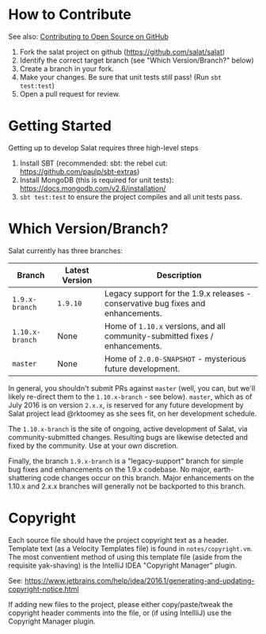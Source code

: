 # How to Contribute

See also: [Contributing to Open Source on GitHub](https://guides.github.com/activities/contributing-to-open-source/)

1. Fork the salat project on github (https://github.com/salat/salat)
2. Identify the correct target branch (see "Which Version/Branch?" below)
3. Create a branch in your fork.
4. Make your changes. Be sure that unit tests still pass! (Run `sbt test:test`)
5. Open a pull request for review. 

# Getting Started 

Getting up to develop Salat requires three high-level steps

1. Install SBT (recommended: sbt: the rebel cut: https://github.com/paulp/sbt-extras)
2. Install MongoDB (this is required for unit tests): https://docs.mongodb.com/v2.6/installation/
3. `sbt test:test` to ensure the project compiles and all unit tests pass.

# Which Version/Branch?

Salat currently has three branches:

| Branch          | Latest Version | Description |
|-----------------|----------------|-------------|
| `1.9.x-branch`  | `1.9.10`       | Legacy support for the 1.9.x releases - conservative bug fixes and enhancements. |
| `1.10.x-branch` | None           | Home of `1.10.x` versions, and all community-submitted fixes / enhancements. |
| `master`        | None           | Home of `2.0.0-SNAPSHOT` - mysterious future development. |

In general, you shouldn't submit PRs against `master` (well, you can, but we'll likely re-direct them to the `1.10.x-branch` - see below). `master`, which as of July 2016 is on version `2.x.x`, is reserved for any future development by Salat project lead @rktoomey as she sees fit, on her development schedule.

The `1.10.x-branch` is the site of ongoing, active development of Salat, via community-submitted changes.  Resulting bugs are likewise detected and fixed by the community. Use at your own discretion.

Finally, the branch `1.9.x-branch` is a "legacy-support" branch for simple bug fixes and enhancements on the 1.9.x codebase. No major, earth-shattering code changes occur on this branch. Major enhancements on the 1.10.x and 2.x.x branches will generally not be backported to this branch.

# Copyright

Each source file should have the project copyright text as a header. Template text (as a Velocity Templates file) is found in `notes/copyright.vm`. The most conventient method of using this template file (aside from the requisite yak-shaving) is the IntelliJ IDEA "Copyright Manager" plugin.

See: https://www.jetbrains.com/help/idea/2016.1/generating-and-updating-copyright-notice.html

If adding new files to the project, please either copy/paste/tweak the copyright header comments into the file, or (if using IntellliJ) use the Copyright Manager plugin.
